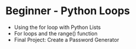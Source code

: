 # Beginner - Python Loops
- Using the for loop with Python Lists
- For loops and the range() function
- Final Project: Create a Password Generator
